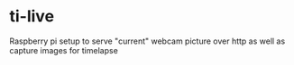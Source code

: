 # ti-live
Raspberry pi setup to serve "current" webcam picture over http as well as capture images for timelapse
